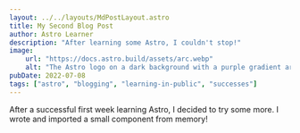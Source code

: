 ```yaml
---
layout: ../../layouts/MdPostLayout.astro
title: My Second Blog Post
author: Astro Learner
description: "After learning some Astro, I couldn't stop!"
image:
    url: "https://docs.astro.build/assets/arc.webp"
    alt: "The Astro logo on a dark background with a purple gradient arc."
pubDate: 2022-07-08
tags: ["astro", "blogging", "learning-in-public", "successes"]
---
```


After a successful first week learning Astro, I decided to try some more. I wrote and imported a small component from memory!